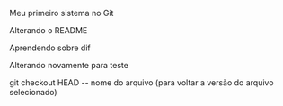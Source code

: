 Meu primeiro sistema no Git

Alterando o README

Aprendendo sobre dif

Alterando novamente para teste

git checkout HEAD -- nome do arquivo (para voltar a versão do arquivo selecionado)